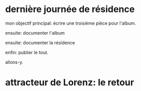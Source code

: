 # dernière journée de résidence

mon objectif principal: écrire une troisième pièce pour l'album.

ensuite: documenter l'album

ensuite: documenter la résidence

enfin: publier le tout.

allons-y.

# attracteur de Lorenz: le retour

